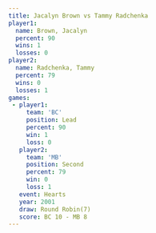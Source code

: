 ```yaml
---
title: Jacalyn Brown vs Tammy Radchenka
player1:                
  name: Brown, Jacalyn  
  percent: 90           
  wins: 1               
  losses: 0             
player2:                
  name: Radchenka, Tammy
  percent: 79           
  wins: 0               
  losses: 1             
games:
 - player1:        
     team: 'BC'    
     position: Lead
     percent: 90   
     win: 1        
     loss: 0       
   player2:          
     team: 'MB'      
     position: Second
     percent: 79     
     win: 0          
     loss: 1         
   event: Hearts       
   year: 2001          
   draw: Round Robin(7)
   score: BC 10 - MB 8 
---
```


